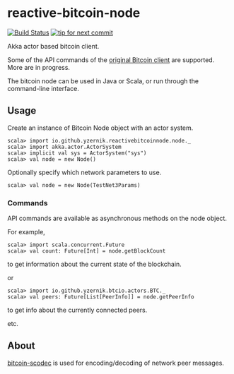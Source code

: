 # reactive-bitcoin-node

[![Build Status](https://travis-ci.org/yzernik/reactive-bitcoin-node.svg?branch=master)](https://travis-ci.org/yzernik/reactive-bitcoin-node)
[![tip for next commit](https://tip4commit.com/projects/1006.svg)](https://tip4commit.com/github/yzernik/reactive-bitcoin-node)

Akka actor based bitcoin client.

Some of the API commands of the [original Bitcoin client](https://en.bitcoin.it/wiki/Original_Bitcoin_client/API_calls_list) are supported. More are in progress.

The bitcoin node can be used in Java or Scala, or run through the command-line interface.

## Usage

Create an instance of Bitcoin Node object with an actor system.

```
scala> import io.github.yzernik.reactivebitcoinnode.node._
scala> import akka.actor.ActorSystem
scala> implicit val sys = ActorSystem("sys")
scala> val node = new Node()
```

Optionally specify which network parameters to use.

```
scala> val node = new Node(TestNet3Params)
```

### Commands

API commands are available as asynchronous methods on the node object.

For example,

```
scala> import scala.concurrent.Future
scala> val count: Future[Int] = node.getBlockCount
```

to get information about the current state of the blockchain.

or

```
scala> import io.github.yzernik.btcio.actors.BTC._
scala> val peers: Future[List[PeerInfo]] = node.getPeerInfo
```

to get info about the currently connected peers.

etc.


## About

[bitcoin-scodec](https://github.com/yzernik/bitcoin-scodec) is used for encoding/decoding of network peer messages.
